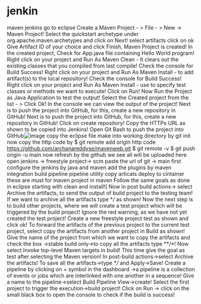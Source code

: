 # jenkin
maven jenkins
go to eclipse
Create a Maven Project - > File - > New -> Maven Project!
Select the quickstart archetype under org.apache.maven.archetypes and click on Next! select artifacts click on ok
Give Artifact ID of your choice and click Finish, Maven Project is created!
In the created project, Check for App.java file containing Hello World program!
Right click on your project and Run As Maven Clean - It clears out the existing classes that you compiled from last compile!
Check the console for Build Success!
Right click on your project and Run As Maven Install - to add artifact(s) to the local repository!
Check the console for Build Success!
Right click on your project and Run As Maven Install - use to specify test classes or methods we want to execute!
Click on Run!
Now Run the Project as Java Application to test the output!
Select the Created project from the list - > Click Ok!
In the console we can view the output of the project!
Next is to push the project into GitHub, for this, create a new repository in GitHub!
Next is to push the project into GitHub, for this, create a new repository in GitHub!
Click on create repository!
Copy the HTTPs URL as shown to be copied into Jenkins!
Open Git Bash to push the project into GitHub![image](https://user-images.githubusercontent.com/101937605/182816082-2bce5a13-dc6c-4e5e-b141-06fde6e1f68b.png)
copy the eclipse file make into working directory by git init
now copy the http code by 
$ git remote add origin http code https://github.com/archanareddyse/mavenweb.git
$ git remote -v
$ git push origin -u main
now refresh by the github we see all will be uploaded here
open jenkins -> freestyle project-> scm paste the url of git -> main
first configure the jenkins by java and maven
add the plugins by 
maven integration
build pipeline
pipeline utility
copy articats
deploy to cintainer these are must for maven project
in maven Follow the same goals as done in eclipse starting with clean and install![
Now in post build actions-> select Archive the artifacts, to send the output of build project to the testing team!
If we want to archive all the artifacts type **/* as shown!
Now the next step is to build other projects, where we will create a test project which will be triggered by the build project!
Ignore the red warning, as we have not yet created the test project!
Create a new freestyle project test as shown and click ok!
To forward the artifacts of the previous project to the current test project, select copy the artifacts from another project in Build as shown!
Give the name of the project from which we want to copy the artifacts and check the box ->stable build only->to copy all the artifacts type **/*!
Now select Invoke top-level Maven targets in build!
This time give the goal as test after selecting the Maven version!
In post-build actions->select Archive the artifacts!
To save all the artifacts->type **/* and Apply->Save!
Create a pipeline by clicking on + symbol in the dashboard ->a pipeline is a collection of events or jobs which are interlinked with one another in a sequence!
Give a name to the pipeline->select Build Pipeline View->create!
Select the first project to trigger the execution->build project!
Click on Run -> click on the small black box to open the console to check if the build is success!






